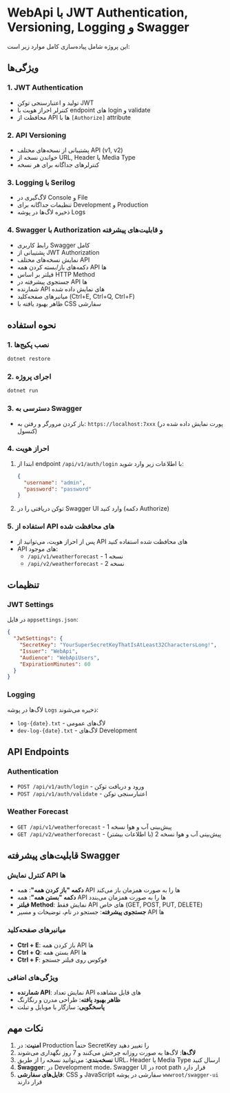 # WebApi با JWT Authentication, Versioning, Logging و Swagger

این پروژه شامل پیاده‌سازی کامل موارد زیر است:

## ویژگی‌ها

### 1. JWT Authentication
- تولید و اعتبارسنجی توکن JWT
- کنترلر احراز هویت با endpoint های login و validate
- محافظت از API ها با `[Authorize]` attribute

### 2. API Versioning
- پشتیبانی از نسخه‌های مختلف API (v1, v2)
- خواندن نسخه از URL, Header یا Media Type
- کنترلرهای جداگانه برای هر نسخه

### 3. Logging با Serilog
- لاگ‌گیری در Console و File
- تنظیمات جداگانه برای Development و Production
- ذخیره لاگ‌ها در پوشه Logs

### 4. Swagger با Authorization و قابلیت‌های پیشرفته
- رابط کاربری Swagger کامل
- پشتیبانی از JWT Authorization
- نمایش نسخه‌های مختلف API
- دکمه‌های باز/بسته کردن همه API ها
- فیلتر بر اساس HTTP Method
- جستجوی پیشرفته در API ها
- شمارنده API های نمایش داده شده
- میانبرهای صفحه‌کلید (Ctrl+E, Ctrl+Q, Ctrl+F)
- ظاهر بهبود یافته با CSS سفارشی

## نحوه استفاده

### 1. نصب پکیج‌ها
```bash
dotnet restore
```

### 2. اجرای پروژه
```bash
dotnet run
```

### 3. دسترسی به Swagger
- باز کردن مرورگر و رفتن به: `https://localhost:7xxx` (پورت نمایش داده شده در کنسول)

### 4. احراز هویت
1. ابتدا از endpoint `/api/v1/auth/login` با اطلاعات زیر وارد شوید:
   ```json
   {
     "username": "admin",
     "password": "password"
   }
   ```

2. توکن دریافتی را در Swagger UI وارد کنید (دکمه Authorize)

### 5. استفاده از API های محافظت شده
- پس از احراز هویت، می‌توانید از API های محافظت شده استفاده کنید
- API های موجود:
  - `/api/v1/weatherforecast` - نسخه 1
  - `/api/v2/weatherforecast` - نسخه 2

## تنظیمات

### JWT Settings
در فایل `appsettings.json`:
```json
{
  "JwtSettings": {
    "SecretKey": "YourSuperSecretKeyThatIsAtLeast32CharactersLong!",
    "Issuer": "WebApi",
    "Audience": "WebApiUsers",
    "ExpirationMinutes": 60
  }
}
```

### Logging
لاگ‌ها در پوشه `Logs` ذخیره می‌شوند:
- `log-{date}.txt` - لاگ‌های عمومی
- `dev-log-{date}.txt` - لاگ‌های Development

## API Endpoints

### Authentication
- `POST /api/v1/auth/login` - ورود و دریافت توکن
- `POST /api/v1/auth/validate` - اعتبارسنجی توکن

### Weather Forecast
- `GET /api/v1/weatherforecast` - پیش‌بینی آب و هوا نسخه 1
- `GET /api/v2/weatherforecast` - پیش‌بینی آب و هوا نسخه 2 (با اطلاعات بیشتر)

## قابلیت‌های پیشرفته Swagger

### کنترل نمایش API ها
- **دکمه "باز کردن همه"**: همه API ها را به صورت همزمان باز می‌کند
- **دکمه "بستن همه"**: همه API ها را به صورت همزمان می‌بندد
- **فیلتر Method**: نمایش فقط API های خاص (GET, POST, PUT, DELETE)
- **جستجوی پیشرفته**: جستجو در نام، توضیحات و مسیر API ها

### میانبرهای صفحه‌کلید
- **Ctrl + E**: باز کردن همه API ها
- **Ctrl + Q**: بستن همه API ها  
- **Ctrl + F**: فوکوس روی فیلتر جستجو

### ویژگی‌های اضافی
- **شمارنده API**: نمایش تعداد API های قابل مشاهده
- **ظاهر بهبود یافته**: طراحی مدرن و رنگارنگ
- **پاسخگویی**: سازگار با موبایل و تبلت

## نکات مهم

1. **امنیت**: در Production حتماً SecretKey را تغییر دهید
2. **لاگ‌ها**: لاگ‌ها به صورت روزانه چرخش می‌کنند و 7 روز نگهداری می‌شوند
3. **نسخه‌بندی**: می‌توانید نسخه را از طریق URL، Header یا Media Type ارسال کنید
4. **Swagger**: در Development mode، Swagger UI در root path قرار دارد
5. **فایل‌های سفارشی**: CSS و JavaScript سفارشی در پوشه `wwwroot/swagger-ui` قرار دارند
